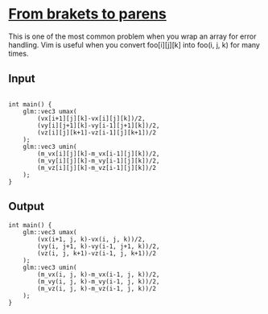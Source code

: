 # [From brakets to parens](https://www.vimgolf.com/challenges/9v00686695ea000000000723)
This is one of the most common problem when you wrap an array for error handling. Vim is useful when you convert foo[i][j][k] into foo(i, j, k) for many times.
## Input
```

int main() {
	glm::vec3 umax(
		(vx[i+1][j][k]-vx[i][j][k])/2,
		(vy[i][j+1][k]-vy[i-1][j+1][k])/2,
		(vz[i][j][k+1]-vz[i-1][j][k+1])/2
	);
	glm::vec3 umin(
		(m_vx[i][j][k]-m_vx[i-1][j][k])/2,
		(m_vy[i][j][k]-m_vy[i-1][j][k])/2,
		(m_vz[i][j][k]-m_vz[i-1][j][k])/2
	);
}
```
## Output
```
int main() {
	glm::vec3 umax(
		(vx(i+1, j, k)-vx(i, j, k))/2,
		(vy(i, j+1, k)-vy(i-1, j+1, k))/2,
		(vz(i, j, k+1)-vz(i-1, j, k+1))/2
	);
	glm::vec3 umin(
		(m_vx(i, j, k)-m_vx(i-1, j, k))/2,
		(m_vy(i, j, k)-m_vy(i-1, j, k))/2,
		(m_vz(i, j, k)-m_vz(i-1, j, k))/2
	);
}

```
